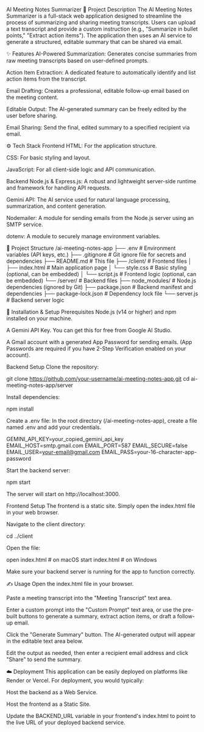 AI Meeting Notes Summarizer
📄 Project Description
The AI Meeting Notes Summarizer is a full-stack web application designed to streamline the process of summarizing and sharing meeting transcripts. Users can upload a text transcript and provide a custom instruction (e.g., "Summarize in bullet points," "Extract action items"). The application then uses an AI service to generate a structured, editable summary that can be shared via email.

✨ Features
AI-Powered Summarization: Generates concise summaries from raw meeting transcripts based on user-defined prompts.

Action Item Extraction: A dedicated feature to automatically identify and list action items from the transcript.

Email Drafting: Creates a professional, editable follow-up email based on the meeting content.

Editable Output: The AI-generated summary can be freely edited by the user before sharing.

Email Sharing: Send the final, edited summary to a specified recipient via email.

⚙️ Tech Stack
Frontend
HTML: For the application structure.

CSS: For basic styling and layout.

JavaScript: For all client-side logic and API communication.

Backend
Node.js & Express.js: A robust and lightweight server-side runtime and framework for handling API requests.

Gemini API: The AI service used for natural language processing, summarization, and content generation.

Nodemailer: A module for sending emails from the Node.js server using an SMTP service.

dotenv: A module to securely manage environment variables.

📂 Project Structure
/ai-meeting-notes-app
├── .env                  # Environment variables (API keys, etc.)
├── .gitignore            # Git ignore file for secrets and dependencies
├── README.md             # This file
├── /client/              # Frontend files
│   ├── index.html        # Main application page
│   └── style.css         # Basic styling (optional, can be embedded)
│   └── script.js         # Frontend logic (optional, can be embedded)
└── /server/              # Backend files
    ├── node_modules/     # Node.js dependencies (ignored by Git)
    ├── package.json      # Backend manifest and dependencies
    ├── package-lock.json # Dependency lock file
    └── server.js         # Backend server logic

🚀 Installation & Setup
Prerequisites
Node.js (v14 or higher) and npm installed on your machine.

A Gemini API Key. You can get this for free from Google AI Studio.

A Gmail account with a generated App Password for sending emails. (App Passwords are required if you have 2-Step Verification enabled on your account).

Backend Setup
Clone the repository:

git clone https://github.com/your-username/ai-meeting-notes-app.git
cd ai-meeting-notes-app/server

Install dependencies:

npm install

Create a .env file: In the root directory (/ai-meeting-notes-app), create a file named .env and add your credentials.

GEMINI_API_KEY=your_copied_gemini_api_key
EMAIL_HOST=smtp.gmail.com
EMAIL_PORT=587
EMAIL_SECURE=false
EMAIL_USER=your-email@gmail.com
EMAIL_PASS=your-16-character-app-password

Start the backend server:

npm start

The server will start on http://localhost:3000.

Frontend Setup
The frontend is a static site. Simply open the index.html file in your web browser.

Navigate to the client directory:

cd ../client

Open the file:

open index.html  # on macOS
start index.html # on Windows

Make sure your backend server is running for the app to function correctly.

✍️ Usage
Open the index.html file in your browser.

Paste a meeting transcript into the "Meeting Transcript" text area.

Enter a custom prompt into the "Custom Prompt" text area, or use the pre-built buttons to generate a summary, extract action items, or draft a follow-up email.

Click the "Generate Summary" button. The AI-generated output will appear in the editable text area below.

Edit the output as needed, then enter a recipient email address and click "Share" to send the summary.

☁️ Deployment
This application can be easily deployed on platforms like Render or Vercel. For deployment, you would typically:

Host the backend as a Web Service.

Host the frontend as a Static Site.

Update the BACKEND_URL variable in your frontend's index.html to point to the live URL of your deployed backend service.
